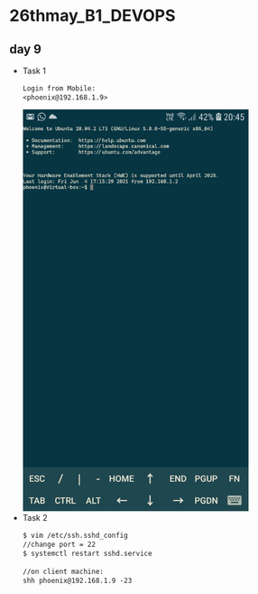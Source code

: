# 26thmay_B1_DEVOPS
## day 9
- Task 1
  ```
  Login from Mobile:
  <phoenix@192.168.1.9>
  ```
  <img src='Mobile terminal.jpeg' width='400' heidht='800'>
- Task 2
  ```
  $ vim /etc/ssh.sshd_config
  //change port = 22
  $ systemctl restart sshd.service

  //on client machine:
  shh phoenix@192.168.1.9 -23
  ```
  
